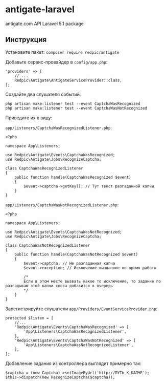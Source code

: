 # antigate-laravel
antigate.com API Laravel 5.1 package

## Инструкция
Установите пакет: `composer require redpic/antigate`

Добавьте сервис-провайдер в `config/app.php`:

    'providers' => [
        // ...
        Redpic\Antigate\AntigateServiceProvider::class,
    ];
    
Создайте два слушателя событий:

    php artisan make:listener test --event CaptchaWasRecognized
    php artisan make:listener test --event CaptchaWasNotRecognized
    
Приведите их к виду:

`app/Listeners/CaptchaWasRecognizedListener.php`:

    <?php

    namespace App\Listeners;

    use Redpic\Antigate\Events\CaptchaWasRecognized;
    use Redpic\Antigate\Jobs\RecognizeCaptcha;

    class CaptchaWasRecognizedListener
    {
        public function handle(CaptchaWasRecognized $event)
        {
            $event->captcha->getKey(); // Тут текст разгаданной капчи
        }
    }

`app/Listeners/CaptchaWasNotRecognizedListener.php`:

    <?php

    namespace App\Listeners;

    use Redpic\Antigate\Events\CaptchaWasNotRecognized;
    use Redpic\Antigate\Jobs\RecognizeCaptcha;

    class CaptchaWasNotRecognizedListener
    {
        public function handle(CaptchaWasNotRecognized $event)
        {
            $event->captcha; // Не разгаданная капча
            $event->exception; // Исключение вызванное во время работы

            /*
            Если в этом месте вызвать какое то исключение, то задание по разгадываю этой капчи снова добавится в очередь
            */
        }
    }
    
Зарегистрируйте слушатели `app/Providers/EventServiceProvider.php`:

    protected $listen = [
        //...
        'Redpic\Antigate\Events\CaptchaWasRecognized' => [
            'App\Listeners\CaptchaWasRecognizedListener',
        ],
        'Redpic\Antigate\Events\CaptchaWasNotRecognized' => [
            'App\Listeners\CaptchaWasNotRecognizedListener',
        ],
    ];

Добавление задания из контроллера выглядит примерно так:

    $captcha = (new Captcha)->setImageByUrl('http://ПУТЬ_К_КАПЧЕ');
    $this->dispatch(new RecognizeCaptcha($captcha));
